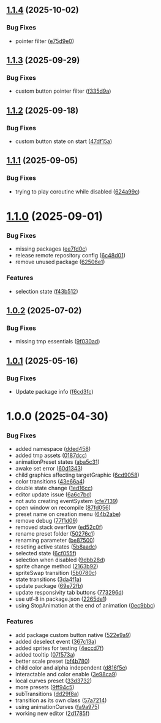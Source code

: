 ## [1.1.4](https://github.com/NoTaskStudios/com.notask.custom-button/compare/v1.1.3...v1.1.4) (2025-10-02)


### Bug Fixes

* pointer filter ([e75d9e0](https://github.com/NoTaskStudios/com.notask.custom-button/commit/e75d9e06c956c64fff1911ee90da6777b20537e2))

## [1.1.3](https://github.com/NoTaskStudios/com.notask.custom-button/compare/v1.1.2...v1.1.3) (2025-09-29)


### Bug Fixes

* custom button pointer filter ([f335d9a](https://github.com/NoTaskStudios/com.notask.custom-button/commit/f335d9a87c8197d977ad3c49e13e02bd653e4d0a))

## [1.1.2](https://github.com/NoTaskStudios/com.notask.custom-button/compare/v1.1.1...v1.1.2) (2025-09-18)


### Bug Fixes

* custom button state on start ([47df15a](https://github.com/NoTaskStudios/com.notask.custom-button/commit/47df15acc161519b95d7128cd53d839cf26ff8f3))

## [1.1.1](https://github.com/NoTaskStudios/com.notask.custom-button/compare/v1.1.0...v1.1.1) (2025-09-05)


### Bug Fixes

* trying to play coroutine while disabled ([624a99c](https://github.com/NoTaskStudios/com.notask.custom-button/commit/624a99cc19bddd9b57a5094a849588f0a652c929))

# [1.1.0](https://github.com/NoTaskStudios/com.notask.custom-button/compare/v1.0.2...v1.1.0) (2025-09-01)


### Bug Fixes

* missing packages ([ee7fd0c](https://github.com/NoTaskStudios/com.notask.custom-button/commit/ee7fd0c9e83a99f7cbe8888e99a9143ce135e1d8))
* release remote repository config ([6c48d01](https://github.com/NoTaskStudios/com.notask.custom-button/commit/6c48d01dc7d95e44c538c86646a9df7b57b55260))
* remove unused package ([62506e1](https://github.com/NoTaskStudios/com.notask.custom-button/commit/62506e1ff7fbbb05943c097c20ca302e819e4140))


### Features

* selection state ([f43b512](https://github.com/NoTaskStudios/com.notask.custom-button/commit/f43b512e467823deab3b019694eae32c94896fa2))

## [1.0.2](https://github.com/NoTaskStudios/com.notask.custom-button/compare/v1.0.1...v1.0.2) (2025-07-02)


### Bug Fixes

* missing tmp essentials ([9f030ad](https://github.com/NoTaskStudios/com.notask.custom-button/commit/9f030adff0ba0c0ec6106c427edc41fbd22a189f))

## [1.0.1](https://github.com/NoTaskStudios/com.notask.custom-button/compare/v1.0.0...v1.0.1) (2025-05-16)


### Bug Fixes

* Update package info ([f6cd3fc](https://github.com/NoTaskStudios/com.notask.custom-button/commit/f6cd3fc6b4aeab9e7f41d65ea3281b7f274b1457))

# 1.0.0 (2025-04-30)


### Bug Fixes

* added namespace ([dded458](https://github.com/NoTaskStudios/com.notask.custom-button/commit/dded4584653e51a15cbca05df8d586cc8ec9dc44))
* added tmp assets ([0187dcc](https://github.com/NoTaskStudios/com.notask.custom-button/commit/0187dccdbfceeec0042ee0d7708ed57791280449))
* animationPreset states ([aba5c31](https://github.com/NoTaskStudios/com.notask.custom-button/commit/aba5c31df29470e6d4c7d03b15b1d337dd47b741))
* awake set error ([60d1343](https://github.com/NoTaskStudios/com.notask.custom-button/commit/60d1343d761da67728dad20df45ed84e575468a0))
* child graphics affecting targetGraphic ([6cd9058](https://github.com/NoTaskStudios/com.notask.custom-button/commit/6cd90585aa354eb9857503af00bfae6a2888f61c))
* color transitions ([43e66a4](https://github.com/NoTaskStudios/com.notask.custom-button/commit/43e66a435b2840a1b78d05dca988beecb2aa0647))
* double state change ([1ed16cc](https://github.com/NoTaskStudios/com.notask.custom-button/commit/1ed16cc6dfd7501a1138b188667c638b7c25e6d3))
* editor update issue ([6a6c7bd](https://github.com/NoTaskStudios/com.notask.custom-button/commit/6a6c7bdee48076931cf2300b4e790ebf1f89f3e4))
* not auto creating eventSystem ([cfe7139](https://github.com/NoTaskStudios/com.notask.custom-button/commit/cfe71399594df99fdc7411fd5b5749c87203f235))
* open window on recompile ([87fd056](https://github.com/NoTaskStudios/com.notask.custom-button/commit/87fd0569a81ae84bd8bf1d55112056694aaeb2d3))
* preset name on creation menu ([64b2abe](https://github.com/NoTaskStudios/com.notask.custom-button/commit/64b2abec54a325ef73026e7615968cee19397c42))
* remove debug ([77f1d09](https://github.com/NoTaskStudios/com.notask.custom-button/commit/77f1d09ff962d8f528245cf0ec644e11dd286ba2))
* removed stack overflow ([ed52c0f](https://github.com/NoTaskStudios/com.notask.custom-button/commit/ed52c0f765cda01061a785811339535402e6feff))
* rename preset folder ([50276c1](https://github.com/NoTaskStudios/com.notask.custom-button/commit/50276c1df50f187643db270d398fefac91dcdf44))
* renaming parameter ([be87500](https://github.com/NoTaskStudios/com.notask.custom-button/commit/be87500b41db7784d875df891b1f687bf75803b4))
* reseting active states ([5b8aadc](https://github.com/NoTaskStudios/com.notask.custom-button/commit/5b8aadc4a173c781712ab3e4f27f092283f05c9b))
* selected state ([6cf055f](https://github.com/NoTaskStudios/com.notask.custom-button/commit/6cf055f2566643a0d620fe1ff54ec8517fbd4620))
* selection when disabled ([9dbb28d](https://github.com/NoTaskStudios/com.notask.custom-button/commit/9dbb28d7196a656d38191b702239907887d7a7a8))
* sprite change method ([2163b92](https://github.com/NoTaskStudios/com.notask.custom-button/commit/2163b92ef64c316b3f86a42a86b7f87e05ef1c95))
* spriteSwap transition ([5b0780c](https://github.com/NoTaskStudios/com.notask.custom-button/commit/5b0780c6b4997429aa7ad630b4221dc0efb7f801))
* state transitions ([3da4f1a](https://github.com/NoTaskStudios/com.notask.custom-button/commit/3da4f1a8b0fceae9fc8b7be1bc9eee74f1a3f8c8))
* update package ([69e72fb](https://github.com/NoTaskStudios/com.notask.custom-button/commit/69e72fbc041c75e8a868f0ef356469bf9227b1aa))
* update responsivity tab buttons ([773296d](https://github.com/NoTaskStudios/com.notask.custom-button/commit/773296d8c65f1d7b6c3ff5d30a6edda090ddd0f4))
* use utf-8 in package.json ([2265de1](https://github.com/NoTaskStudios/com.notask.custom-button/commit/2265de1d791f4c600d7eedb94f11cef8f20f35b4))
* using  StopAnimation at the end of animation ([0ec9bbc](https://github.com/NoTaskStudios/com.notask.custom-button/commit/0ec9bbc74a25a6b380657392c7e124cd62761097))


### Features

* add package custom button native ([522e9a9](https://github.com/NoTaskStudios/com.notask.custom-button/commit/522e9a9918e85d36b8cb19178edddd3bb81bb438))
* added deselect event ([367c13a](https://github.com/NoTaskStudios/com.notask.custom-button/commit/367c13a84522e3a3ae8ded9122f3909c2b086526))
* added sprites for testing ([4eccd7f](https://github.com/NoTaskStudios/com.notask.custom-button/commit/4eccd7f5c9bb937001c55c71be6c9a9c6169635c))
* added tooltip ([07f573a](https://github.com/NoTaskStudios/com.notask.custom-button/commit/07f573a63b2a5a7f523ff40bf437289fa5cde240))
* better scale preset ([bf4b780](https://github.com/NoTaskStudios/com.notask.custom-button/commit/bf4b7807e26971c92fa015e262344d0ee1d73f6e))
* child color and alpha independent ([d816f5e](https://github.com/NoTaskStudios/com.notask.custom-button/commit/d816f5e9561162563f9d083bd2e3a2fb3df14c4b))
* interactable and color enable ([3e98ca9](https://github.com/NoTaskStudios/com.notask.custom-button/commit/3e98ca9f67968c7b3d6226758aade8aa4d668828))
* local curves preset ([33d3732](https://github.com/NoTaskStudios/com.notask.custom-button/commit/33d3732d5cdd703d238bf309cce3c979fbf7d5ad))
* more presets ([9ff94c5](https://github.com/NoTaskStudios/com.notask.custom-button/commit/9ff94c5fb6ad50b7875d497bc126af528aa8dbed))
* subTransitions ([dd29f8a](https://github.com/NoTaskStudios/com.notask.custom-button/commit/dd29f8a15c75a7c72a855565dbe2dee5de9e4c08))
* transition as its own class ([57a7214](https://github.com/NoTaskStudios/com.notask.custom-button/commit/57a7214e084a014ff3a26147500437e97b6741eb))
* using animationCurves ([fa9a975](https://github.com/NoTaskStudios/com.notask.custom-button/commit/fa9a9756c75b9e94e944ac75085cb1e8b86a80e6))
* working new editor ([2d1785f](https://github.com/NoTaskStudios/com.notask.custom-button/commit/2d1785fd1ccc3fe59744dfb6240446799a405b4e))
